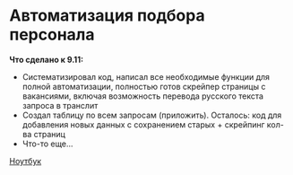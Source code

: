 # Автоматизация подбора персонала 

**Что сделано к 9.11:**

- Систематизировал код, написал все необходимые функции для полной автоматизации, полностью готов скрейпер страницы с вакансиями, включая возможность перевода русского текста запроса в транслит
- Создал таблицу по всем запросам (приложить). Осталось: код для добавления новых данных с сохранением старых + скрейпинг кол-ва страниц
- Что-то еще...

[Ноутбук]()
